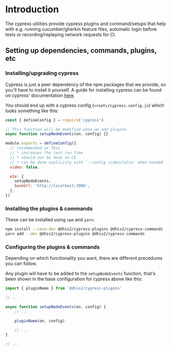 # Introduction

The cypress utilities provide cypress plugins and command/setups that help with
e.g. running cucumber/gherkin feature files, automatic login before tests or
recording/replaying network requests for CI.

## Setting up dependencies, commands, plugins, etc

### Installing/upgrading cypress
Cypress is just a peer dependency of the npm packages that we provide, so
you'll have to install it yourself. A guide for installing cypress can be found
on cypress' documentation
[here](https://docs.cypress.io/guides/getting-started/installing-cypress).

You should end up with a cypress config (`<root>/cypress.config.js`) which
looks something like this:

```js
const { defineConfig } = require('cypress')

// This function will be modified when we add plugins
async function setupNodeEvents(on, config) {}

module.exports = defineConfig({
  // recommended as this
  // * increases the test run time
  // * should not be done on CI
  // * can be done explicitly with `--config video=false` when needed
  video: false,

  e2e: {
    setupNodeEvents,
    baseUrl: 'http://localhost:3000',
  },
})
```

### Installing the plugins & commands

These can be installed using `npm` and `yarn`:

```bash
npm install --save-dev @dhis2/cypress-plugins @dhis2/cypress-commands
yarn add --dev @dhis2/cypress-plugins @dhis2/cypress-commands
```

### Configuring the plugins & commands

Depending on which functionality you want, there are different precedures you
can follow.

Any plugin will have to be added to the `setupNodeEvents` function, that's been
shown in the base configuration for cypress above like this:

```js
import { pluginName } from '@dhis2/cypress-plugins'

// ...

async function setupNodeEvents(on, config) {
    // ...

    pluginName(on, config)

    // ...
}

// ...
```
